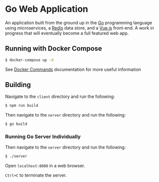# Go Web Application

An application built from the ground up in the [Go](https://golang.org/) programming language using microservices, a [Redis](https://redis.io/) data store, and a [Vue.js](https://vuejs.org/) front-end. A work in progress that will eventually become a full featured web app.

## Running with Docker Compose

``` bash
$ docker-compose up -d
```
See [Docker Commands](/docs/DOCKER.md) documentation for more useful information

## Building

Navigate to the `client` directory and run the following:

``` bash
$ npm run build
```

Then navigate to the `server` directory and run the following:

``` bash
$ go build
```

### Running Go Server Individually

Then navigate to the `server` directory and run the following:

``` bash
$ ./server
```

Open `localhost:8080` in a web browser. 

`Ctrl+C` to terminate the server.